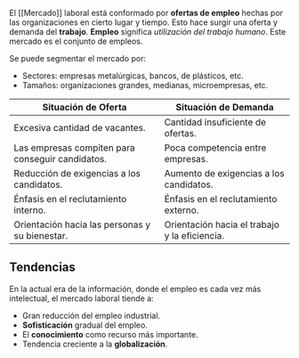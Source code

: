 El [[Mercado]] laboral está conformado por **ofertas de empleo** hechas por las organizaciones en cierto lugar y tiempo. Esto hace surgir una oferta y demanda del **trabajo**. **Empleo** significa _utilización del trabajo humano_. Este mercado es el conjunto de empleos.

Se puede segmentar el mercado por:

- Sectores: empresas metalúrgicas, bancos, de plásticos, etc.
- Tamaños: organizaciones grandes, medianas, microempresas, etc.

| **Situación de Oferta**                              | **Situación de Demanda**                      |
| ---------------------------------------------------- | --------------------------------------------- |
| Excesiva cantidad de vacantes.<br>                   | Cantidad insuficiente de ofertas.<br>         |
| Las empresas compiten para conseguir candidatos.<br> | Poca competencia entre empresas.<br>          |
| Reducción de exigencias a los candidatos.            | Aumento de exigencias a los candidatos.       |
| Énfasis en el reclutamiento interno.<br>             | Énfasis en el reclutamiento externo.<br>      |
| Orientación hacia las personas y su bienestar.<br>   | Orientación hacia el trabajo y la eficiencia. |

## Tendencias

En la actual era de la información, donde el empleo es cada vez más intelectual, el mercado laboral tiende a:

- Gran reducción del empleo industrial.
- **Sofisticación** gradual del empleo.
- El **conocimiento** como recurso más importante.
- Tendencia creciente a la **globalización**.
